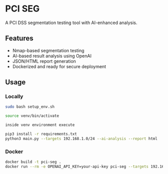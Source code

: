 # PCI SEG 

A PCI DSS segmentation testing tool with AI-enhanced analysis.

## Features
- Nmap-based segmentation testing
- AI-based result analysis using OpenAI
- JSON/HTML report generation
- Dockerized and ready for secure deployment

## Usage

### Locally
```bash
sudo bash setup_env.sh

source venv/bin/activate

inside venv environment execute

pip3 install -r requirements.txt
python3 main.py --targets 192.168.1.0/24 --ai-analysis --report html
```

### Docker
```bash
docker build -t pci-seg .
docker run --rm -e OPENAI_API_KEY=your-api-key pci-seg --targets 192.168.1.0/24 --ai-analysis --report html
```
